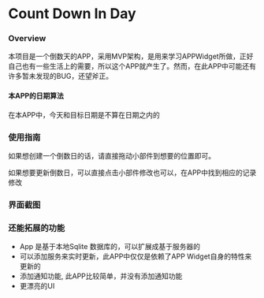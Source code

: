 # Count Down In Day

### Overview

本项目是一个倒数天的APP，采用MVP架构，是用来学习APPWidget所做，正好自己也有一些生活上的需要，所以这个APP就产生了。然而，在此APP中可能还有许多暂未发现的BUG，还望斧正。

#### 本APP的日期算法

在本APP中，今天和目标日期是不算在日期之内的

### 使用指南

如果想创建一个倒数日的话，请直接拖动小部件到想要的位置即可。

如果想要更新倒数日，可以直接点击小部件修改也可以，在APP中找到相应的记录修改

### 界面截图





### 还能拓展的功能

* App 是基于本地Sqlite 数据库的，可以扩展成基于服务器的
* 可以添加服务来实时更新，此APP中仅仅是依赖了APP Widget自身的特性来更新的
* 添加通知功能, 此APP比较简单，并没有添加通知功能
* 更漂亮的UI



